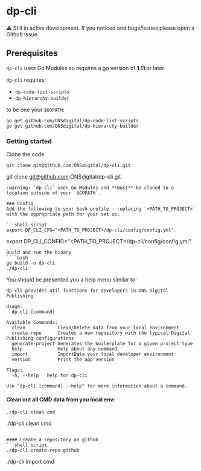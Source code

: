 # dp-cli

:warning: Still in active development. If you noticed and bugs/issues please open a Github issue. 

## Prerequisites
`dp-cli` uses Go Modules so requires a go version of **1.11** or later. 

`dp-cli` requires:
- `dp-code-list-scripts` 
- `dp-hierarchy-builder`

to be one your `$GOPATH`:
```shell script
go get github.com/ONSdigital/dp-code-list-scripts
go get github.com/ONSdigital/dp-hierarchy-builder
```

### Getting started
Clone the code
```shell script
git clone git@github.com:ONSdigital/dp-cli.git
```
git clone git@github.com:ONSdigital/dp-cli.git
```
:warning: `dp-cli` uses Go Modules and **must** be cloned to a location outside of your `$GOPATH`.

### Config
Add the following to your bash profile - replacing `<PATH_TO_PROJECT>` with the appropriate path for your set up. 

```shell script
export DP_CLI_CFG="<PATH_TO_PROJECT>/dp-cli/config/config.yml"
```
export DP_CLI_CONFIG="<PATH_TO_PROJECT>/dp-cli/config/config.yml"
```
Build and run the binary
````bash
go build -o dp-cli
./dp-cli
````

You should be presented you a help menu similar to:
```
dp-cli provides util functions for developers in ONS Digital Publishing

Usage:
  dp-cli [command]

Available Commands:
  clean            Clean/Delete data from your local environment
  create-repo      Creates a new repository with the typical Digital Publishing configurations
  generate-project Generates the boilerplate for a given project type
  help             Help about any command
  import           ImportData your local developer environment
  version          Print the app version

Flags:
  -h, --help   help for dp-cli

Use "dp-cli [command] --help" for more information about a command.
```

#### Clean out all CMD data from you local env:
```shell script
./dp-cli clean cmd
```
./dp-cli clean cmd
```

#### Create a repository on github
```shell script
./dp-cli create-repo github
```
./dp-cli import cmd
```
